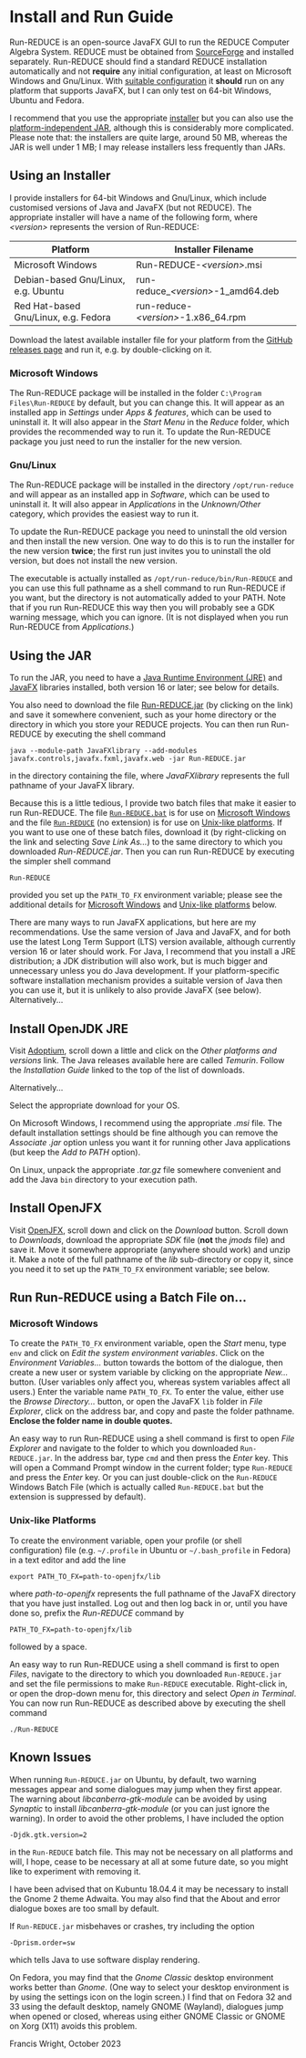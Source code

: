 # Install and Run Guide

Run-REDUCE is an open-source JavaFX GUI to run the REDUCE Computer
Algebra System. REDUCE must be obtained from
[SourceForge](https://sourceforge.net/projects/reduce-algebra/) and
installed separately. Run-REDUCE should find a standard REDUCE
installation automatically and not **require** any initial
configuration, at least on Microsoft Windows and Gnu/Linux. With
[suitable
configuration](https://fjwright.github.io/Run-REDUCE/UserGuide.html#Configure)
it **should** run on any platform that supports JavaFX, but I can only
test on 64-bit Windows, Ubuntu and Fedora.

I recommend that you use the appropriate [installer](#Installer) but
you can also use the [platform-independent JAR](#JAR), although this
is considerably more complicated. Please note that: the installers
are quite large, around 50 MB, whereas the JAR is well under 1 MB; I
may release installers less frequently than JARs.

## <a id="Installer"></a>Using an Installer

I provide installers for 64-bit Windows and Gnu/Linux, which include
customised versions of Java and JavaFX (but not REDUCE). The
appropriate installer will have a name of the following form, where
_\<version\>_ represents the version of Run-REDUCE:

| Platform                             | Installer Filename                    |
| ------------------------------------ | ------------------------------------- |
| Microsoft Windows                    | Run-REDUCE-_\<version\>_.msi          |
| Debian-based Gnu/Linux, e.g. Ubuntu  | run-reduce\__\<version\>_-1_amd64.deb |
| Red Hat-based Gnu/Linux, e.g. Fedora | run-reduce-_\<version\>_-1.x86_64.rpm |

Download the latest available installer file for your platform from
the [GitHub releases
page](https://github.com/fjwright/Run-REDUCE/releases) and run it,
e.g. by double-clicking on it.

### Microsoft Windows

The Run-REDUCE package will be installed in the folder `C:\Program
Files\Run-REDUCE` by default, but you can change this. It will appear
as an installed app in _Settings_ under _Apps & features_, which can
be used to uninstall it. It will also appear in the _Start Menu_ in
the _Reduce_ folder, which provides the recommended way to run it. To
update the Run-REDUCE package you just need to run the installer for
the new version.

### Gnu/Linux

The Run-REDUCE package will be installed in the directory
`/opt/run-reduce` and will appear as an installed app in _Software_,
which can be used to uninstall it. It will also appear in
_Applications_ in the _Unknown/Other_ category, which provides the
easiest way to run it.

To update the Run-REDUCE package you need to uninstall the old version
and then install the new version. One way to do this is to run the
installer for the new version **twice**; the first run just invites
you to uninstall the old version, but does not install the new
version.

The executable is actually installed as
`/opt/run-reduce/bin/Run-REDUCE` and you can use this full pathname as
a shell command to run Run-REDUCE if you want, but the directory is
not automatically added to your PATH. Note that if you run Run-REDUCE
this way then you will probably see a GDK warning message, which you
can ignore. (It is not displayed when you run Run-REDUCE from
_Applications_.)

## <a id="JAR"></a>Using the JAR

To run the JAR, you need to have a [Java Runtime Environment
(JRE)](#JRE) and [JavaFX](#JFX) libraries installed, both version 16
or later; see below for details.

You also need to download the file
[Run-REDUCE.jar](https://github.com/fjwright/Run-REDUCE/releases/latest/download/Run-REDUCE.jar)
(by clicking on the link) and save it somewhere convenient, such as
your home directory or the directory in which you store your REDUCE
projects. You can then run Run-REDUCE by executing the shell command

```shell
java --module-path JavaFXlibrary --add-modules javafx.controls,javafx.fxml,javafx.web -jar Run-REDUCE.jar
```

in the directory containing the file, where _JavaFXlibrary_ represents
the full pathname of your JavaFX library.

Because this is a little tedious, I provide two batch files that make
it easier to run Run-REDUCE. The file
[`Run-REDUCE.bat`](https://raw.githubusercontent.com/fjwright/Run-REDUCE/master/Run-REDUCE.bat)
is for use on [Microsoft Windows](#Windows) and the file
[`Run-REDUCE`](https://raw.githubusercontent.com/fjwright/Run-REDUCE/master/Run-REDUCE)
(no extension) is for use on [Unix-like platforms](#Unix). If you
want to use one of these batch files, download it (by right-clicking
on the link and selecting _Save Link As..._) to the same directory to
which you downloaded _Run-REDUCE.jar_. Then you can run Run-REDUCE by
executing the simpler shell command

```shell
Run-REDUCE
```

provided you set up the `PATH_TO_FX` environment variable; please see
the additional details for [Microsoft Windows](#Windows) and
[Unix-like platforms](#Unix) below.

There are many ways to run JavaFX applications, but here are my
recommendations. Use the same version of Java and JavaFX, and for
both use the latest Long Term Support (LTS) version available,
although currently version 16 or later should work. For Java, I
recommend that you install a JRE distribution; a JDK distribution will
also work, but is much bigger and unnecessary unless you do Java
development. If your platform-specific software installation
mechanism provides a suitable version of Java then you can use it, but
it is unlikely to also provide JavaFX (see below). Alternatively...

## <a id="JRE"></a>Install OpenJDK JRE

Visit [Adoptium](https://adoptium.net/), scroll down a little and
click on the _Other platforms and versions_ link. The Java releases
available here are called _Temurin_. Follow the _Installation Guide_
linked to the top of the list of downloads.

Alternatively...

Select the appropriate download for your OS.

On Microsoft Windows, I recommend using the appropriate _.msi_ file.
The default installation settings should be fine although you can
remove the _Associate .jar_ option unless you want it for running
other Java applications (but keep the _Add to PATH_ option).

On Linux, unpack the appropriate _.tar.gz_ file somewhere convenient
and add the Java `bin` directory to your execution path.

## <a id="JFX"></a>Install OpenJFX

Visit [OpenJFX](https://openjfx.io/), scroll down and click on the
_Download_ button. Scroll down to _Downloads_, download the
appropriate _SDK_ file (**not** the _jmods_ file) and save it. Move
it somewhere appropriate (anywhere should work) and unzip it. Make a
note of the full pathname of the _lib_ sub-directory or copy it, since
you need it to set up the `PATH_TO_FX` environment variable; see
below.

## Run Run-REDUCE using a Batch File on...

### <a id="Windows"></a>Microsoft Windows

To create the `PATH_TO_FX` environment variable, open the _Start_
menu, type `env` and click on _Edit the system environment variables_.
Click on the _Environment Variables..._ button towards the bottom of
the dialogue, then create a new user or system variable by clicking on
the appropriate _New..._ button. (User variables only affect you,
whereas system variables affect all users.) Enter the variable name
`PATH_TO_FX`. To enter the value, either use the _Browse
Directory..._ button, or open the JavaFX `lib` folder in _File
Explorer_, click on the address bar, and copy and paste the folder
pathname. **Enclose the folder name in double quotes.**

An easy way to run Run-REDUCE using a shell command is first to open
_File Explorer_ and navigate to the folder to which you downloaded
`Run-REDUCE.jar`. In the address bar, type `cmd` and then press the
_Enter_ key. This will open a Command Prompt window in the current
folder; type `Run-REDUCE` and press the _Enter_ key. Or you can just
double-click on the `Run-REDUCE` Windows Batch File (which is actually
called `Run-REDUCE.bat` but the extension is suppressed by default).

### <a id="Unix"></a>Unix-like Platforms

To create the environment variable, open your profile (or shell
configuration) file (e.g. `~/.profile` in Ubuntu or `~/.bash_profile`
in Fedora) in a text editor and add the line

```shell
export PATH_TO_FX=path-to-openjfx/lib
```

where _path-to-openjfx_ represents the full pathname of the JavaFX
directory that you have just installed. Log out and then log back in
or, until you have done so, prefix the _Run-REDUCE_ command by

```shell
PATH_TO_FX=path-to-openjfx/lib
```

followed by a space.

An easy way to run Run-REDUCE using a shell command is first to open
_Files_, navigate to the directory to which you downloaded
`Run-REDUCE.jar` and set the file permissions to make `Run-REDUCE`
executable. Right-click in, or open the drop-down menu for, this
directory and select _Open in Terminal_. You can now run Run-REDUCE
as described above by executing the shell command

```shell
./Run-REDUCE
```

## Known Issues

When running `Run-REDUCE.jar` on Ubuntu, by default, two warning
messages appear and some dialogues may jump when they first appear.
The warning about _libcanberra-gtk-module_ can be avoided by using
_Synaptic_ to install _libcanberra-gtk-module_ (or you can just ignore
the warning). In order to avoid the other problems, I have included
the option

```shell
-Djdk.gtk.version=2
```

in the `Run-REDUCE` batch file. This may not be necessary on all
platforms and will, I hope, cease to be necessary at all at some
future date, so you might like to experiment with removing it.

I have been advised that on Kubuntu 18.04.4 it may be necessary to
install the Gnome 2 theme Adwaita. You may also find that the About
and error dialogue boxes are too small by default.

If `Run-REDUCE.jar` misbehaves or crashes, try including the option

```shell
-Dprism.order=sw
```

which tells Java to use software display rendering.

On Fedora, you may find that the _Gnome Classic_ desktop environment
works better than _Gnome_. (One way to select your desktop
environment is by using the settings icon on the login screen.) I
find that on Fedora 32 and 33 using the default desktop, namely GNOME
(Wayland), dialogues jump when opened or closed, whereas using either
GNOME Classic or GNOME on Xorg (X11) avoids this problem.

Francis Wright, October 2023
